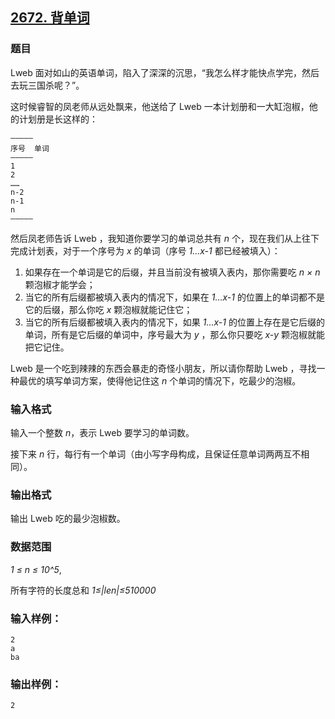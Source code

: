 ## [2672. 背单词](https://www.acwing.com/problem/content/2674/)

### 题目

Lweb 面对如山的英语单词，陷入了深深的沉思，“我怎么样才能快点学完，然后去玩三国杀呢？”。

这时候睿智的凤老师从远处飘来，他送给了 Lweb 一本计划册和一大缸泡椒，他的计划册是长这样的：

```
—————
序号  单词
—————
1
2
……
n-2
n-1
n
—————
```

然后凤老师告诉 Lweb ，我知道你要学习的单词总共有 *n* 个，现在我们从上往下完成计划表，对于一个序号为 *x* 的单词（序号 *1…x-1* 都已经被填入）：

1. 如果存在一个单词是它的后缀，并且当前没有被填入表内，那你需要吃 *n × n* 颗泡椒才能学会；
2. 当它的所有后缀都被填入表内的情况下，如果在 *1…x-1* 的位置上的单词都不是它的后缀，那么你吃 *x* 颗泡椒就能记住它；
3. 当它的所有后缀都被填入表内的情况下，如果 *1…x-1* 的位置上存在是它后缀的单词，所有是它后缀的单词中，序号最大为 *y* ，那么你只要吃 *x-y* 颗泡椒就能把它记住。

Lweb 是一个吃到辣辣的东西会暴走的奇怪小朋友，所以请你帮助 Lweb ，寻找一种最优的填写单词方案，使得他记住这 *n* 个单词的情况下，吃最少的泡椒。

### 输入格式

输入一个整数 *n*，表示 Lweb 要学习的单词数。

接下来 *n* 行，每行有一个单词（由小写字母构成，且保证任意单词两两互不相同）。

### 输出格式

输出 Lweb 吃的最少泡椒数。

### 数据范围

*1 ≤ n ≤ 10^5*,

所有字符的长度总和 *1≤|len|≤510000*

### 输入样例：

```
2
a
ba
```

### 输出样例：

```
2
```
